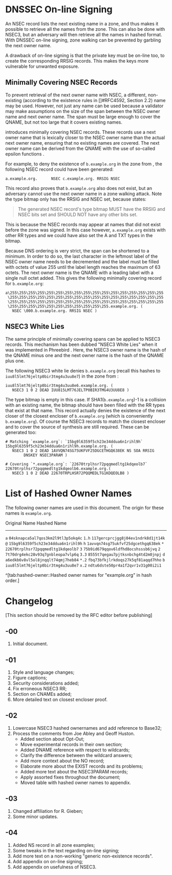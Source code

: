 # DNSSEC On-line Signing

An NSEC record lists the next existing name in a zone, and thus makes it
possible to retrieve all the names from the zone. This can also be done
with NSEC3, but an adversary will then retrieve all the names in hashed
format. With DNSSEC on-line signing, zone walking can be prevented by garbling
the next owner name.

A drawback of on-line signing is that the private key must be on-line too, to
create the corresponding RRSIG records. This makes the keys more vulnerable
for unwanted exposure.

## Minimally Covering NSEC Records

To prevent retrieval of the next owner name with NSEC, a different,
non-existing (according to the existence rules in []#RFC4592, Section 2.2)
name may be used. However, not just any name can be used because a validator
may make assumptions on the size of the span between the NSEC owner name and
next owner name. The span must be large enough to cover the QNAME, but not too
large that it covers existing names.

[](#RFC4470) introduces minimally covering NSEC records. These records
use a next owner name that is lexically closer to the NSEC owner name than
the actual next owner name, ensuring that no existing names are covered.
The next owner name can be derived from the QNAME with the use of so-called
epsilon functions [](#RFC4470).

For example, to deny the existence of `b.example.org` in the zone from
[](#nsec), the following NSEC record could have been generated:

    a.example.org.      NSEC c.example.org. RRSIG NSEC

This record also proves that `b.example.org` also does not exist, but an
adversary cannot use the next owner name in a zone walking attack. Note the
type bitmap only has the RRSIG and NSEC set, because [](#RFC4470) states:

> The generated NSEC record's type bitmap MUST have the RRSIG and NSEC
> bits set and SHOULD NOT have any other bits set.

This is because the NSEC records may appear at names that did not exist
before the zone was signed. In this case however, `a.example.org` exists
with other RR types and we could have also set the A and TXT types in the
bitmap.

Because DNS ordering is very strict, the span can be shortened to a minimum.
In order to do so, the last character in the leftmost label of the NSEC owner
name needs to be decremented and the label must be filled with octets of value
255 until the label length reaches the maximum of 63 octets. The next owner
name is the QNAME with a leading label with a single null octet added. This
gives the following minimally covering record for `b.example.org`:

    a\255\255\255\255\255\255\255\255\255\255\255\255\255\255\255\255\255
     \255\255\255\255\255\255\255\255\255\255\255\255\255\255\255\255\255
     \255\255\255\255\255\255\255\255\255\255\255\255\255\255\255\255\255
     \255\255\255\255\255\255\255\255\255\255\255.example.org. (
       NSEC \000.b.example.org. RRSIG NSEC )

## NSEC3 White Lies

The same principle of minimally covering spans can be applied to NSEC3 records.
This mechanism has been dubbed "NSEC3 White Lies" when it was implemented in
Phreebird [](#phreebird). Here, the NSEC3 owner name is the hash of the QNAME
minus one and the next owner name is the hash of the QNAME plus one.

The following NSEC3 white lie denies `b.example.org` (recall this hashes to
`iuu8l5lmt76jeltp0bir3tmg4u3uu8e7`) in the zone from
[](#nsec):

    iuu8l5lmt76jeltp0bir3tmg4u3uu8e6.example.org. (
       NSEC3 1 0 2 DEAD IUU815LMT76JELTP0BIR3TMG4U3UU8E8 )

The type bitmap is empty in this case. If SHA1(`b.example.org`)-1 is a
collision with an existing name, the bitmap should have been filled with the
RR types that exist at that name. This record actually denies the existence
of the next closer of the closest encloser of `b.example.org` (which is
conveniently `b.example.org`). Of course the NSEC3 records to match the
closest encloser and to cover the source of synthesis are still required.
These can be generated too:

    # Matching `example.org`: `15bg9l6359f5ch23e34ddua6n1rihl9h`
    15bg9l6359f5ch23e34ddua6n1rihl9h.example.org. (
       NSEC3 1 0 2 DEAD 1AVVQN74SG75UKFVF25DGCETHGQ638EK NS SOA RRSIG
            DNSKEY NSEC3PARAM )

    # Covering `*.example.org`: `22670trplhsr72pqqmedltg1kdqeolb7`
    22670trplhsr72pqqmedltg1kdqeolb6.example.org.(
       NSEC3 1 0 2 DEAD 22670TRPLHSR72PQQMEDLTG1KDQEOLB8 )

# List of Hashed Owner Names

The following owner names are used in this document. The
origin for these names is `example.org`.

Original Name     Hashed Name
-------------     -----------
`a`               `04sknapca5al7qos3km2l9tl3p5okq4c`
`1.h`             `117gercprcjgg8j04ev1ndrk8d1jt14k`
`@`               `15bg9l6359f5ch23e34ddua6n1rihl9h`
`h`               `1avvqn74sg75ukfvf25dgcethgq638ek`
`*`               `22670trplhsr72pqqmedltg1kdqeolb7`
`3`               `75b9id679qqov6ldfhd8ocshsssb6jvq`
`2`               `7t70drg4ekc28v93q7gnbleopa7vlp6q`
`3.3`             `8555t7qegau7pjtksnbchg4td2m0jnpj`
`d`               `a6edkb6v8vl5ol8jnqqlt74qmj7heb84`
`*.2`             `fbq73bfkjlrkdoqs27k5qf81aqqd7hho`
`b`               `iuu8l5lmt76jeltp0bir3tmg4u3uu8e7`
`x.2`             `ndtu6dste50pr4a1f2qvr1v31g00i2i1`

^[tab:hashed-owner::Hashed owner names for "example.org" in hash order.]

# Changelog

[This section should be removed by the RFC editor before publishing]

## -00

1. Initial document.

## -01

1. Style and language changes;
1. Figure captions;
1. Security considerations added;
1. Fix erroneous NSEC3 RR;
1. Section on CNAMEs added;
1. More detailed text on closest encloser proof.

## -02

1. Lowercase NSEC3 hashed ownernames and add reference to Base32;
1. Process the comments from Joe Abley and Geoff Huston.
    * Added section about Opt-Out;
    * Move experimental records in their own section;
    * Added DNAME reference with respect to wildcards;
    * Clarify the difference between the wildcard answers;
    * Add more context about the NO record;
    * Elaborate more about the EXIST records and its problems;
    * Added more text about the NSEC3PARAM records;
    * Apply assorted fixes throughout the document;
    * Moved table with hashed owner names to appendix.

## -03

1. Changed affiliation for R. Gieben;
1. Some minor updates.

## -04

1. Added NS record in all zone examples;
1. Some tweaks in the text regarding on-line signing;
1. Add more text on a non-working "generic non-existence records".
1. Add appendix on on-line signing;
1. Add appendix on usefulness of NSEC3.
